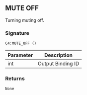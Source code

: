 ## MUTE OFF

Turning muting off.


### Signature

`C4:MUTE_OFF ()`


| Parameter | Description |
| --- | --- |
| int | Output Binding ID |


### Returns

`None`